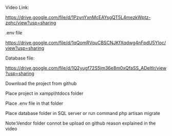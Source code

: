 Video Link:

https://drive.google.com/file/d/1PzynYxnMcEAYsgQT5L4mezkWptz-zqhc/view?usp=sharing

.env file

https://drive.google.com/file/d/1qQomRVquCBSCNJKfXqdwg4nFpdU5Yloc/view?usp=sharing

Database file:

https://drive.google.com/file/d/1Q2yugf72S5jm36e8m0xQfaSS_ADeltlr/view?usp=sharing


Download the project from github

Place project in xampp\htdocs folder

Place .env file in that folder

Place database folder in SQL server or run command php artisan migrate

Note:Vendor folder connot be upload on github reason explained in the video


